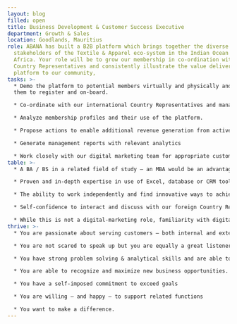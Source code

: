 ```yaml
---
layout: blog
filled: open
title: Business Development & Customer Success Executive
department: Growth & Sales
location: Goodlands, Mauritius
role: ABANA has built a B2B platform which brings together the diverse
  stakeholders of the Textile & Apparel eco-system in the Indian Ocean and
  Africa. Your role will be to grow our membership in co-ordination with our
  Country Representatives and consistently illustrate the value delivered by our
  platform to our community,
tasks: >-
  * Demo the platform to potential members virtually and physically and assist
  them to register and on-board.

  * Co-ordinate with our international Country Representatives and manage our sales pipeline and budgeting.

  * Analyze membership profiles and their use of the platform.

  * Propose actions to enable additional revenue generation from active members including new platform functionalities.

  * Generate management reports with relevant analytics

  * Work closely with our digital marketing team for appropriate customer communication.
table: >-
  * A BA / BS in a related field of study – an MBA would be an advantage.

  * Proven and in-depth expertise in use of Excel, database or CRM tools.

  * The ability to work independently and find innovative ways to achieve objectives.

  * Self-confidence to interact and discuss with our foreign Country Representatives.

  * While this is not a digital-marketing role, familiarity with digital marketing tools and methodologies would be useful.
thrive: >-
  * You are passionate about serving customers – both internal and external.

  * You are not scared to speak up but you are equally a great listener

  * You have strong problem solving & analytical skills and are able to bring solutions that deliver real business value.

  * You are able to recognize and maximize new business opportunities.

  * You have a self-imposed commitment to exceed goals

  * You are willing – and happy – to support related functions

  * You want to make a difference.
---
```

